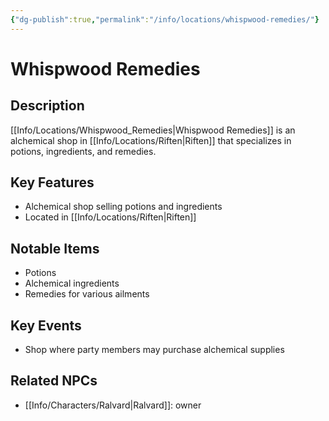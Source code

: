 ```yaml
---
{"dg-publish":true,"permalink":"/info/locations/whispwood-remedies/"}
---
```


# Whispwood Remedies

## Description
[[Info/Locations/Whispwood_Remedies\|Whispwood Remedies]] is an alchemical shop in [[Info/Locations/Riften\|Riften]] that specializes in potions, ingredients, and remedies.

## Key Features
- Alchemical shop selling potions and ingredients
- Located in [[Info/Locations/Riften\|Riften]]

## Notable Items
- Potions
- Alchemical ingredients
- Remedies for various ailments

## Key Events
- Shop where party members may purchase alchemical supplies

## Related NPCs
- [[Info/Characters/Ralvard\|Ralvard]]: owner